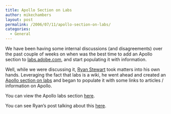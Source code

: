 ```yaml
---
title: Apollo Section on Labs
author: mikechambers
layout: post
permalink: /2006/07/11/apollo-section-on-labs/
categories:
  - General
---
```



We have been having some internal discussions (and disagreements) over the past couple of weeks on when was the best time to add an Apollo section to [labs.adobe.com][1], and start populating it with information.

Well, while we were discussing it, [Ryan Stewart][2] took matters into his own hands. Leveraging the fact that labs is a wiki, he went ahead and created an [Apollo section on labs][3] and began to populate it with some links to articles / information on Apollo.

You can view the Apollo labs section [here][3].

You can see Ryan&#8217;s post talking about this [here][4].

 [1]: http://labs.adobe.com
 [2]: http://www.digitalbackcountry.com
 [3]: http://labs.adobe.com/wiki/index.php/Apollo
 [4]: http://www.digitalbackcountry.com/index.cfm/2006/7/11/Apollo-on-Labs